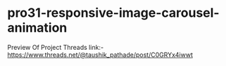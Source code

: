 # pro31-responsive-image-carousel-animation
Preview Of Project Threads link:-
https://www.threads.net/@taushik_pathade/post/C0GRYx4iwwt
